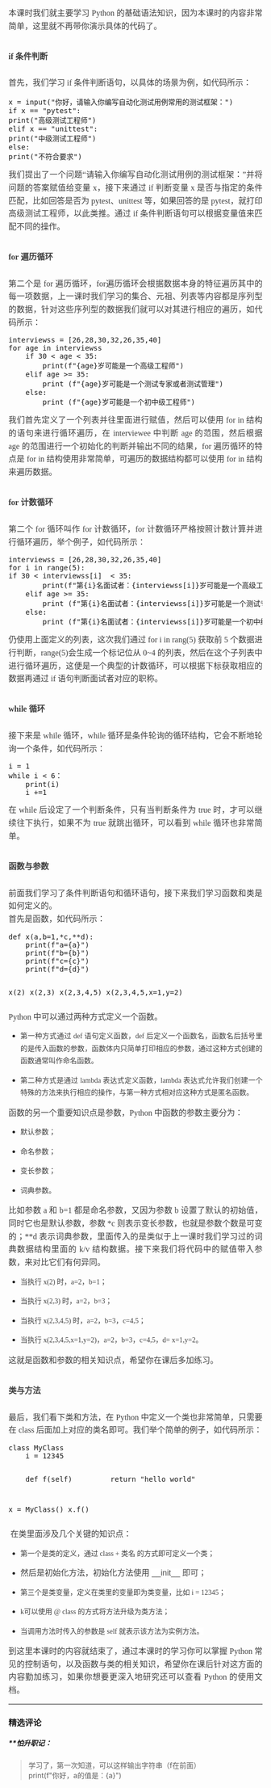 <p style="margin-top: 0pt; margin-bottom: 0pt; white-space: normal; text-align: justify; font-size: 11pt; color: rgb(73, 73, 73); line-height: 1.75em;"><span style="color: rgb(63, 63, 63); font-family: 微软雅黑, &quot;Microsoft YaHei&quot;; font-size: 16px;">本课时我们就主要学习 Python 的基础语法知识，因为本课时的内容非常简单，这里就不再带你演示具体的代码了。</span><br></p>
<h2 style="white-space: normal;"><p style="text-align: justify; line-height: 1.75em;"><span style="font-family: 微软雅黑, &quot;Microsoft YaHei&quot;; font-size: 16px; color: rgb(63, 63, 63);">if 条件判断</span></p></h2>
<p style="margin-top: 0pt; margin-bottom: 0pt; white-space: normal; font-size: 11pt; color: rgb(73, 73, 73); text-align: justify; line-height: 1.75em;"><span style="color: rgb(63, 63, 63); font-family: 微软雅黑, &quot;Microsoft YaHei&quot;; font-size: 16px;">首先，我们学习 if 条件判断语句，以具体的场景为例，如代码所示：</span></p>
<pre>x&nbsp;=&nbsp;input("你好，请输入你编写自动化测试用例常用的测试框架：")
if&nbsp;x&nbsp;==&nbsp;"pytest":
print("高级测试工程师")
elif&nbsp;x&nbsp;==&nbsp;"unittest":
print("中级测试工程师")
else:
print("不符合要求")</pre>
<p style="margin-top: 0pt; margin-bottom: 0pt; white-space: normal; font-size: 11pt; color: rgb(73, 73, 73); text-align: justify; line-height: 1.75em;"><span style="color: rgb(63, 63, 63); font-family: 微软雅黑, &quot;Microsoft YaHei&quot;; font-size: 16px;">我们提出了一个问题“请输入你编写自动化测试用例的测试框架：”并将问题的答案赋值给变量 x，接下来通过 if 判断变量 x 是否与指定的条件匹配，比如回答是否为 pytest、unittest 等，如果回答的是 pytest，就打印高级测试工程师，以此类推。通过 if 条件判断语句可以根据变量值来匹配不同的操作。</span></p>
<h2 style="white-space: normal;"><p style="text-align: justify; line-height: 1.75em;"><span style="font-family: 微软雅黑, &quot;Microsoft YaHei&quot;; font-size: 16px; color: rgb(63, 63, 63);">for 遍历循环</span></p></h2>
<p style="margin-top: 0pt; margin-bottom: 0pt; white-space: normal; font-size: 11pt; color: rgb(73, 73, 73); text-align: justify; line-height: 1.75em;"><span style="color: rgb(63, 63, 63); font-family: 微软雅黑, &quot;Microsoft YaHei&quot;; font-size: 16px;">第二个是 for 遍历循环，for遍历循环会根据数据本身的特征遍历其中的每一项数据，上一课时我们学习的集合、元祖、列表等内容都是序列型的数据，针对这些序列型的数据我们就可以对其进行相应的遍历，如代码所示：</span><br></p>
<pre>interviewss&nbsp;=&nbsp;[26,28,30,32,26,35,40]
for&nbsp;age&nbsp;in&nbsp;interviewss
&nbsp;&nbsp;&nbsp;&nbsp;if&nbsp;30&nbsp;&lt;&nbsp;age&nbsp;&lt;&nbsp;35:
&nbsp;&nbsp;&nbsp;&nbsp;&nbsp;&nbsp;&nbsp;&nbsp;print(f"{age}岁可能是一个高级工程师")
&nbsp;&nbsp;&nbsp;&nbsp;elif&nbsp;age&nbsp;&gt;=&nbsp;35:
&nbsp;&nbsp;&nbsp;&nbsp;&nbsp;&nbsp;&nbsp;&nbsp;print&nbsp;(f"{age}岁可能是一个测试专家或者测试管理")
&nbsp;&nbsp;&nbsp;&nbsp;else:
&nbsp;&nbsp;&nbsp;&nbsp;&nbsp;&nbsp;&nbsp;&nbsp;print&nbsp;(f"{age}岁可能是一个初中级工程师")</pre>
<p style="margin-top: 0pt; margin-bottom: 0pt; white-space: normal; font-size: 11pt; color: rgb(73, 73, 73); text-align: justify; line-height: 1.75em;"><span style="color: rgb(63, 63, 63); font-family: 微软雅黑, &quot;Microsoft YaHei&quot;; font-size: 16px;">我们首先定义了一个列表并往里面进行赋值，然后可以使用 for in 结构的语句来进行循环遍历，在 interviewee 中判断 age 的范围，然后根据 age 的范围进行一个初始化的判断并输出不同的结果，for 遍历循环的特点是 for in 结构使用非常简单，可遍历的数据结构都可以使用 for in 结构来遍历数据。</span></p>
<h2 style="white-space: normal;"><p style="text-align: justify; line-height: 1.75em;"><span style="font-family: 微软雅黑, &quot;Microsoft YaHei&quot;; font-size: 16px; color: rgb(63, 63, 63);">for 计数循环</span></p></h2>
<p style="margin-top: 0pt; margin-bottom: 0pt; white-space: normal; font-size: 11pt; color: rgb(73, 73, 73); text-align: justify; line-height: 1.75em;"><span style="color: rgb(63, 63, 63); font-family: 微软雅黑, &quot;Microsoft YaHei&quot;; font-size: 16px;">第二个 for 循环叫作 for 计数循环，for 计数循环严格按照计数计算并进行循环遍历，举个例子，如代码所示：</span></p>
<pre>interviewss&nbsp;=&nbsp;[26,28,30,32,26,35,40]
for&nbsp;i&nbsp;in&nbsp;range(5):
if&nbsp;30&nbsp;&lt;&nbsp;interviewss[i]&nbsp;&nbsp;&lt;&nbsp;35:
&nbsp;&nbsp;&nbsp;&nbsp;&nbsp;&nbsp;&nbsp;&nbsp;print(f"第{i}名面试者：{interviewss[i]}岁可能是一个高级工程师")
&nbsp;&nbsp;&nbsp;&nbsp;elif&nbsp;age&nbsp;&gt;=&nbsp;35:
&nbsp;&nbsp;&nbsp;&nbsp;&nbsp;&nbsp;&nbsp;&nbsp;print&nbsp;(f"第{i}名面试者：{interviewss[i]}岁可能是一个测试专家或者测试管理")
&nbsp;&nbsp;&nbsp;&nbsp;else:
&nbsp;&nbsp;&nbsp;&nbsp;&nbsp;&nbsp;&nbsp;&nbsp;print&nbsp;(f"第{i}名面试者：{interviewss[i]}岁可能是一个初中级工程师")</pre>
<p style="margin-top: 0pt; margin-bottom: 0pt; white-space: normal; font-size: 11pt; color: rgb(73, 73, 73); text-align: justify; line-height: 1.75em;"><span style="color: rgb(63, 63, 63); font-family: 微软雅黑, &quot;Microsoft YaHei&quot;; font-size: 16px;">仍使用上面定义的列表，这次我们通过 for i in rang(5) 获取前 5 个数据进行判断，range(5)会生成一个标记位从 0~4 的列表，然后在这个子列表中进行循环遍历，这便是一个典型的计数循环，可以根据下标获取相应的数据再通过 if 语句判断面试者对应的职称。</span></p>
<h2 style="white-space: normal;"><p style="text-align: justify; line-height: 1.75em;"><span style="font-family: 微软雅黑, &quot;Microsoft YaHei&quot;; font-size: 16px; color: rgb(63, 63, 63);">while 循环</span></p></h2>
<p style="margin-top: 0pt; margin-bottom: 0pt; white-space: normal; font-size: 11pt; color: rgb(73, 73, 73); text-align: justify; line-height: 1.75em;"><span style="color: rgb(63, 63, 63); font-family: 微软雅黑, &quot;Microsoft YaHei&quot;; font-size: 16px;">接下来是 while 循环，while 循环是条件轮询的循环结构，它会不断地轮询一个条件，如代码所示：</span></p>
<pre>i&nbsp;=&nbsp;1
while&nbsp;i&nbsp;&lt;&nbsp;6：
&nbsp;&nbsp;&nbsp;&nbsp;print(i)
&nbsp;&nbsp;&nbsp;&nbsp;i&nbsp;+=1</pre>
<p style="margin-top: 0pt; margin-bottom: 0pt; white-space: normal; font-size: 11pt; color: rgb(73, 73, 73); text-align: justify; line-height: 1.75em;"><span style="color: rgb(63, 63, 63); font-family: 微软雅黑, &quot;Microsoft YaHei&quot;; font-size: 16px;">在 while 后设定了一个判断条件，只有当判断条件为 true 时，才可以继续往下执行，如果不为 true 就跳出循环，可以看到 while 循环也非常简单。</span></p>
<h2 style="white-space: normal;"><p style="text-align: justify; line-height: 1.75em;"><span style="font-family: 微软雅黑, &quot;Microsoft YaHei&quot;; font-size: 16px; color: rgb(63, 63, 63);">函数与参数</span></p></h2>
<p style="margin-top: 0pt; margin-bottom: 0pt; white-space: normal; font-size: 11pt; color: rgb(73, 73, 73); text-align: justify; line-height: 1.75em;"><span style="color: rgb(63, 63, 63); font-family: 微软雅黑, &quot;Microsoft YaHei&quot;; font-size: 16px;">前面我们学习了条件判断语句和循环语句，接下来我们学习函数和类是如何定义的。</span></p>
<p style="margin-top: 0pt; margin-bottom: 0pt; white-space: normal; font-size: 11pt; color: rgb(73, 73, 73); text-align: justify; line-height: 1.75em;"><span style="font-family: 微软雅黑, &quot;Microsoft YaHei&quot;; font-size: 16px; color: rgb(63, 63, 63);">首先是函数，如代码所示：</span></p>
<pre>def&nbsp;x(a,b=1,*c,**d):
&nbsp;&nbsp;&nbsp;&nbsp;print(f"a={a}")
&nbsp;&nbsp;&nbsp;&nbsp;print(f"b={b}")
&nbsp;&nbsp;&nbsp;&nbsp;print(f"c={c}")
&nbsp;&nbsp;&nbsp;&nbsp;print(f"d={d}")

x(2)
x(2,3)
x(2,3,4,5)
x(2,3,4,5,x=1,y=2)</pre>
<p style="margin-top: 0pt; margin-bottom: 0pt; white-space: normal; font-size: 11pt; color: rgb(73, 73, 73); text-align: justify; line-height: 1.75em;"><span style="color: rgb(63, 63, 63); font-family: 微软雅黑, &quot;Microsoft YaHei&quot;; font-size: 16px;">Python 中可以通过两种方式定义一个函数。</span></p>
<ul style=" white-space: normal;">
 <li><p style="text-align: justify; line-height: 1.75em;"><span style="font-family: 微软雅黑, &quot;Microsoft YaHei&quot;; color: rgb(63, 63, 63);">第一种方式通过 def 语句定义函数，def 后定义一个函数名，函数名后括号里的是传入函数的参数，函数体内只简单打印相应的参数，通过这种方式创建的函数通常叫作命名函数。</span></p></li>
 <li><p style="text-align: justify; line-height: 1.75em;"><span style="font-family: 微软雅黑, &quot;Microsoft YaHei&quot;; color: rgb(63, 63, 63);">第二种方式是通过 lambda 表达式定义函数，lambda 表达式允许我们创建一个特殊的方法来执行相应的操作，与第一种方式相对应这种方式是匿名函数。</span></p></li>
</ul>
<p style="margin-top: 0pt; margin-bottom: 0pt; white-space: normal; font-size: 11pt; color: rgb(73, 73, 73); text-align: justify; line-height: 1.75em;"><span style="font-family: 微软雅黑, &quot;Microsoft YaHei&quot;; font-size: 16px; color: rgb(63, 63, 63);">函数的另一个重要知识点是参数，Python 中函数的参数主要分为：</span></p>
<ul style=" white-space: normal;">
 <li><p style="text-align: justify; line-height: 1.75em;"><span style="font-family: 微软雅黑, &quot;Microsoft YaHei&quot;; color: rgb(63, 63, 63);">默认参数；</span></p></li>
 <li><p style="text-align: justify; line-height: 1.75em;"><span style="font-family: 微软雅黑, &quot;Microsoft YaHei&quot;; color: rgb(63, 63, 63);">命名参数；</span></p></li>
 <li><p style="text-align: justify; line-height: 1.75em;"><span style="font-family: 微软雅黑, &quot;Microsoft YaHei&quot;; color: rgb(63, 63, 63);">变长参数；</span></p></li>
 <li><p style="text-align: justify; line-height: 1.75em;"><span style="font-family: 微软雅黑, &quot;Microsoft YaHei&quot;; color: rgb(63, 63, 63);">词典参数。</span></p></li>
</ul>
<p style="margin-top: 0pt; margin-bottom: 0pt; white-space: normal; font-size: 11pt; color: rgb(73, 73, 73); text-align: justify; line-height: 1.75em;"><span style="font-family: 微软雅黑, &quot;Microsoft YaHei&quot;; font-size: 16px; color: rgb(63, 63, 63);">比如参数 a 和 b=1 都是命名参数，又因为参数 b 设置了默认的初始值，同时它也是默认参数，参数 *c 则表示变长参数，也就是参数个数是可变的；**d 表示词典参数，里面传入的是类似于上一课时我们学习过的词典数据结构里面的 k/v 结构数据。接下来我们将代码中的赋值带入参数，来对比它们有何异同。</span></p>
<ul style=" white-space: normal;">
 <li><p style="text-align: justify; line-height: 1.75em;"><span style="font-family: 微软雅黑, &quot;Microsoft YaHei&quot;; color: rgb(63, 63, 63);">当执行 x(2) 时，a=2，b=1；</span></p></li>
 <li><p style="text-align: justify; line-height: 1.75em;"><span style="font-family: 微软雅黑, &quot;Microsoft YaHei&quot;; color: rgb(63, 63, 63);">当执行 x(2,3) 时，a=2，b=3；</span></p></li>
 <li><p style="text-align: justify; line-height: 1.75em;"><span style="font-family: 微软雅黑, &quot;Microsoft YaHei&quot;; color: rgb(63, 63, 63);">当执行 x(2,3,4,5) 时，a=2，b=3，c=4,5；</span></p></li>
 <li><p style="text-align: justify; line-height: 1.75em;"><span style="font-family: 微软雅黑, &quot;Microsoft YaHei&quot;; color: rgb(63, 63, 63);">当执行 x(2,3,4,5,x=1,y=2)，a=2，b=3，c=4,5，d= x=1,y=2。</span></p></li>
</ul>
<p style="margin-top: 0pt; margin-bottom: 0pt; white-space: normal; font-size: 11pt; color: rgb(73, 73, 73); text-align: justify; line-height: 1.75em;"><span style="font-family: 微软雅黑, &quot;Microsoft YaHei&quot;; font-size: 16px; color: rgb(63, 63, 63);">这就是函数和参数的相关知识点，希望你在课后多加练习。</span></p>
<h2 style="white-space: normal;"><p style="text-align: justify; line-height: 1.75em;"><span style="font-family: 微软雅黑, &quot;Microsoft YaHei&quot;; font-size: 16px; color: rgb(63, 63, 63);">类与方法</span></p></h2>
<p style="margin-top: 0pt; margin-bottom: 0pt; white-space: normal; font-size: 11pt; color: rgb(73, 73, 73); text-align: justify; line-height: 1.75em;"><span style="color: rgb(63, 63, 63); font-family: 微软雅黑, &quot;Microsoft YaHei&quot;; font-size: 16px;">最后，我们看下类和方法，在 Python 中定义一个类也非常简单，只需要在 class 后面加上对应的类名即可。我们举个简单的例子，如代码所示：</span></p>
<pre>class&nbsp;MyClass
&nbsp;&nbsp;&nbsp;&nbsp;i&nbsp;=&nbsp;12345

&nbsp;&nbsp;&nbsp;&nbsp;def&nbsp;f(self)
&nbsp;&nbsp;&nbsp;&nbsp;&nbsp;&nbsp;&nbsp;&nbsp;return&nbsp;"hello&nbsp;world"

x&nbsp;=&nbsp;MyClass()
x.f()</pre>
<p style="margin-top: 0pt; margin-bottom: 0pt; white-space: normal; font-size: 11pt; color: rgb(73, 73, 73); text-align: justify; line-height: 1.75em;"><span style="font-family: 微软雅黑, &quot;Microsoft YaHei&quot;; font-size: 16px; color: rgb(63, 63, 63);">&nbsp;</span><span style="color: rgb(63, 63, 63); font-family: 微软雅黑, &quot;Microsoft YaHei&quot;; font-size: 16px;">在类里面涉及几个关键的知识点：</span></p>
<ul style=" white-space: normal;">
 <li><p style="text-align: justify; line-height: 1.75em;"><span style="font-family: 微软雅黑, &quot;Microsoft YaHei&quot;; color: rgb(63, 63, 63);">第一个是类的定义，通过 class + 类名 的方式即可定义一个类；</span></p></li>
 <li><p style="text-align: justify; line-height: 1.75em;"><span style="font-family: 微软雅黑, &quot;Microsoft YaHei&quot;; color: rgb(63, 63, 63);"><span style="font-size: 12pt;">然后是初始化方法，初始化方法使用</span><span style="background-color: rgb(255, 255, 255); color: rgb(77, 77, 77); font-size: 12pt; font-family: &quot;Microsoft YaHei&quot;, sans-serif;">&nbsp;__init__ 即可；</span></span></p></li>
 <li><p style="text-align: justify; line-height: 1.75em;"><span style="background-color: rgb(255, 255, 255); font-family: 微软雅黑, &quot;Microsoft YaHei&quot;; color: rgb(63, 63, 63);">第三个是类变量，定义在类里的变量即为类变量，比如 i = 12345；</span></p></li>
 <li><p style="text-align: justify; line-height: 1.75em;"><span style="font-family: 微软雅黑, &quot;Microsoft YaHei&quot;; color: rgb(63, 63, 63);">k可以使用 @ class 的方式将方法升级为类方法；</span></p></li>
 <li><p style="text-align: justify; line-height: 1.75em;"><span style="background-color: rgb(255, 255, 255); font-family: 微软雅黑, &quot;Microsoft YaHei&quot;; color: rgb(63, 63, 63);">当调用方法时传入的参数是 self 就表示该方法为实例方法。</span></p></li>
</ul>
<p style="margin-top: 0pt; margin-bottom: 0pt; white-space: normal; font-size: 11pt; color: rgb(73, 73, 73); text-align: justify; line-height: 1.75em;"><span style="font-family: 微软雅黑, &quot;Microsoft YaHei&quot;; font-size: 16px; color: rgb(63, 63, 63);">到这里本课时的内容就结束了，通过本课时的学习你可以掌握 Python 常见的控制语句，以及函数与类的相关知识，希望你在课后针对这方面的内容勤加练习，如果你想要更深入地研究还可以查看 Python 的使用文档。</span></p>

---

### 精选评论

##### **怕升职记：
> <div>学习了，第一次知道，可以这样输出字符串（f在前面）</div><div>print(f"你好，a的值是：{a}")</div>

